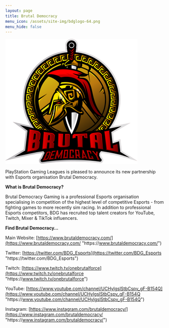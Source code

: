 ```yaml
---
layout: page
title: Brutal Democracy
menu_icon: /assets/site-img/bdglogo-64.png
menu_hide: false
---
```


<div class="center">

![](/assets/site-img/bdgbase.png)

</div>

PlayStation Gaming Leagues is pleased to announce its new partnership with Esports organisation Brutal Democracy.

**What is Brutal Democracy?**

Brutal Democracy Gaming is a professional Esports organisation specialising in competition of the highest level of competitive Esports - from fighting games to more recently sim racing. In addition to professional Esports competitors, BDG has recruited top talent creators for YouTube, Twitch, Mixer & TikTok influencers.

**Find Brutal Democracy…**

Main Website: [https://www.brutaldemocracy.com/](https://www.brutaldemocracy.com/ "https\://www.brutaldemocracy.com/")

Twitter: [https://twitter.com/BDG_Esports](https://twitter.com/BDG_Esports "https\://twitter.com/BDG_Esports")

Twitch: [https://www.twitch.tv/onebrutalforce](https://www.twitch.tv/onebrutalforce "https\://www.twitch.tv/onebrutalforce")

YouTube: [https://www.youtube.com/channel/UCHylgslStbCspv_gF-B154Q](https://www.youtube.com/channel/UCHylgslStbCspv_gF-B154Q "https\://www.youtube.com/channel/UCHylgslStbCspv_gF-B154Q")

Instagram: [https://www.instagram.com/brutaldemocracy/](https://www.instagram.com/brutaldemocracy/ "https\://www.instagram.com/brutaldemocracy/")